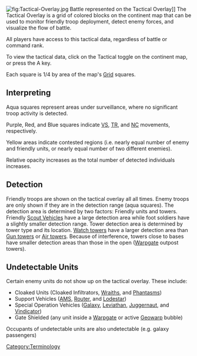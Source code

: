 ![](Tactical-Overlay.md.jpg "fig:Tactical-Overlay.jpg") Battle represented
on the Tactical Overlay\]\] The Tactical Overlay is a grid of colored
blocks on the continent map that can be used to monitor friendly troop
deployment, detect enemy forces, and visualize the flow of battle.

All players have access to this tactical data, regardless of battle or
command rank.

To view the tactical data, click on the Tactical toggle on the continent
map, or press the A key.

Each square is 1/4 by area of the map's [Grid](Grid.md) squares.

## Interpreting

Aqua squares represent areas under surveillance, where no significant
troop activity is detected.

Purple, Red, and Blue squares indicate [VS](VS.md),
[TR](TR.md), and [NC](NC.md) movements, respectively.

Yellow areas indicate contested regions (i.e. nearly equal number of
enemy and friendly units, or nearly equal number of two different
enemies).

Relative opacity increases as the total number of detected individuals
increases.

## Detection

Friendly troops are shown on the tactical overlay all all times. Enemy
troops are only shown if they are in the detection range (aqua squares).
The detection area is determined by two factors: Friendly units and
towers. Friendly [Scout Vehicles](Light_Scout.md) have a large
detection area while foot soldiers have a slightly smaller detection
range. Tower detection area is determined by tower type and its
location. [Watch towers](Watch_tower.md) have a larger detection
area than [Gun towers](Gun_tower.md) or [Air
towers](Air_tower.md). Because of interference, towers close to
bases have smaller detection areas than those in the open
([Warpgate](Warpgate.md) outpost towers).

## Undetectable Units

Certain enemy units do not show up on the tactical overlay. These
include:

- Cloaked Units (Cloaked Infiltrators, [Wraiths](Wraith.md),
  and [Phantasms](Phantasm.md))
- Support Vehicles ([AMS](AMS.md),
  [Router](Router.md), and [Lodestar](Lodestar.md))
- Special Operation Vehicles ([Galaxy](Galaxy.md),
  [Leviathan](Leviathan.md),
  [Juggernaut](Juggernaut.md), and
  [Vindicator](Vindicator.md))
- Gate Shielded (any unit inside a [Warpgate](Warpgate.md) or
  active [Geowarp](Geowarp.md) bubble)

Occupants of undetectable units are also undetectable (e.g. galaxy
passengers)

[Category:Terminology](Category:Terminology.md)
